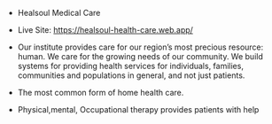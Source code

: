* Healsoul Medical Care

* Live Site: https://healsoul-health-care.web.app/

* Our institute provides care for our region’s most precious resource: human. We care for the growing needs of our community. We build systems for providing health services for individuals, families, communities and populations in general, and not just patients.

* The most common form of home health care.

* Physical,mental, Occupational therapy provides patients with help